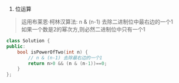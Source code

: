 1. 位运算
> 运用布莱恩·柯林汉算法: n & (n-1) 去除二进制位中最右边的一个1  
> 如果一个数是2的幂次方,则必然二进制位中只有一个1

```C++
class Solution {
public:
    bool isPowerOfTwo(int n) {
        // n & (n-1) 去除最右边的一个1
        return n>0 && (n & (n-1))==0;
    }
};
```